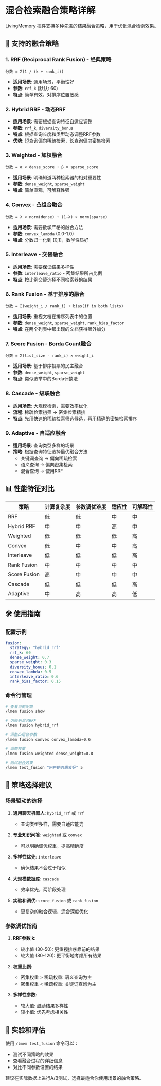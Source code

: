 # 混合检索融合策略详解

LivingMemory 插件支持多种先进的结果融合策略，用于优化混合检索效果。

## 🎯 支持的融合策略

### 1. RRF (Reciprocal Rank Fusion) - 经典策略
```
分数 = Σ(1 / (k + rank_i))
```
- **适用场景**: 通用场景，平衡性好
- **参数**: `rrf_k` (默认: 60)
- **特点**: 简单有效，对排序位置敏感

### 2. Hybrid RRF - 动态RRF
- **适用场景**: 需要根据查询特征自适应调整
- **参数**: `rrf_k`, `diversity_bonus`
- **特点**: 根据查询长度和类型动态调整RRF参数
- **优势**: 短查询偏向稀疏检索，长查询偏向密集检索

### 3. Weighted - 加权融合
```
分数 = α × dense_score + β × sparse_score
```
- **适用场景**: 明确知道两种检索器的相对重要性
- **参数**: `dense_weight`, `sparse_weight`
- **特点**: 简单直观，可解释性强

### 4. Convex - 凸组合融合
```
分数 = λ × norm(dense) + (1-λ) × norm(sparse)
```
- **适用场景**: 需要数学严格的融合方法
- **参数**: `convex_lambda` (0.0-1.0)
- **特点**: 分数归一化到 [0,1]，数学性质好

### 5. Interleave - 交替融合
- **适用场景**: 需要保证结果多样性
- **参数**: `interleave_ratio` - 密集结果所占比例
- **特点**: 按比例交替选择不同检索器的结果

### 6. Rank Fusion - 基于排序的融合
```
分数 = Σ(weight_i / rank_i) + bias(if in both lists)
```
- **适用场景**: 重视文档在排序列表中的位置
- **参数**: `dense_weight`, `sparse_weight`, `rank_bias_factor`
- **特点**: 在两个列表中都出现的文档获得额外加分

### 7. Score Fusion - Borda Count融合
```
分数 = Σ(list_size - rank_i) × weight_i
```
- **适用场景**: 基于排序投票的民主融合
- **参数**: `dense_weight`, `sparse_weight`
- **特点**: 类似选举中的Borda计数法

### 8. Cascade - 级联融合
- **适用场景**: 大规模检索，需要效率优化
- **流程**: 稀疏检索初筛 → 密集检索精排
- **特点**: 先用快速的稀疏检索筛选候选，再用精确的密集检索排序

### 9. Adaptive - 自适应融合
- **适用场景**: 查询类型多样的场景
- **策略**: 根据查询特征选择最优融合方法
  - 关键词查询 → 偏向稀疏检索
  - 语义查询 → 偏向密集检索
  - 混合查询 → 使用RRF

## 📊 性能特征对比

| 策略 | 计算复杂度 | 参数调优难度 | 适应性 | 可解释性 |
|------|-----------|-------------|--------|----------|
| RRF | 低 | 低 | 中 | 中 |
| Hybrid RRF | 中 | 中 | 高 | 中 |
| Weighted | 低 | 低 | 低 | 高 |
| Convex | 低 | 中 | 中 | 高 |
| Interleave | 低 | 低 | 低 | 高 |
| Rank Fusion | 中 | 中 | 中 | 中 |
| Score Fusion | 高 | 中 | 中 | 中 |
| Cascade | 低 | 低 | 低 | 高 |
| Adaptive | 中 | 高 | 高 | 低 |

## 🛠️ 使用指南

### 配置示例

```yaml
fusion:
  strategy: "hybrid_rrf"
  rrf_k: 60
  dense_weight: 0.7
  sparse_weight: 0.3
  diversity_bonus: 0.1
  convex_lambda: 0.5
  interleave_ratio: 0.6
  rank_bias_factor: 0.15
```

### 命令行管理

```bash
# 查看当前配置
/lmem fusion show

# 切换到混合RRF
/lmem fusion hybrid_rrf

# 调整凸组合参数
/lmem fusion convex convex_lambda=0.6

# 调整权重
/lmem fusion weighted dense_weight=0.8

# 测试融合效果
/lmem test_fusion "用户的兴趣爱好" 5
```

## 🎯 策略选择建议

### 场景驱动的选择

1. **通用聊天机器人**: `hybrid_rrf` 或 `rrf`
   - 查询类型多样，需要自适应能力

2. **专业知识问答**: `weighted` 或 `convex`
   - 可以明确调优权重，提高精确度

3. **多样性优先**: `interleave`
   - 确保结果不会过于相似

4. **大规模数据库**: `cascade`
   - 效率优先，两阶段处理

5. **实验和调优**: `score_fusion` 或 `rank_fusion`
   - 更复杂的融合逻辑，适合深度优化

### 参数调优指南

1. **RRF参数 k**:
   - 较小值 (30-50): 更重视排序靠前的结果
   - 较大值 (80-120): 更平衡地考虑所有结果

2. **权重比例**:
   - 密集权重 > 稀疏权重: 语义查询为主
   - 密集权重 < 稀疏权重: 关键词查询为主

3. **多样性参数**:
   - 较大值: 鼓励结果多样性
   - 较小值: 优先考虑相关性

## 🧪 实验和评估

使用 `/lmem test_fusion` 命令可以：
- 测试不同策略的效果
- 查看融合过程的详细信息
- 对比不同参数设置的结果

建议在实际数据上进行A/B测试，选择最适合你使用场景的融合策略。